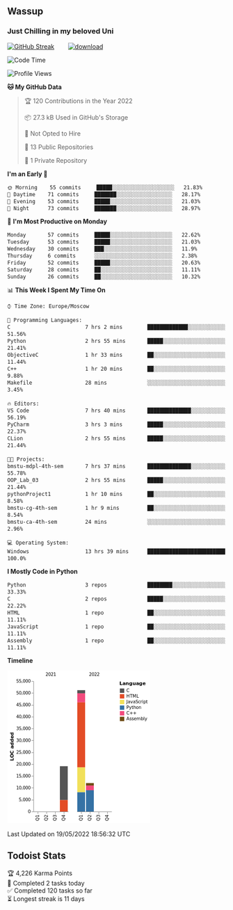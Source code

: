 ## Wassup 
### Just Chilling in my beloved Uni 

<!--
-->

[![GitHub Streak](http://github-readme-streak-stats.herokuapp.com?user=archeoss&theme=shades-of-purple&hide_border=true&date_format=j%20M%5B%20Y%5D)](https://git.io/streak-stats)&nbsp;&nbsp;&nbsp;&nbsp;&nbsp;&nbsp;&nbsp;&nbsp;[![download](https://user-images.githubusercontent.com/68448737/147796309-d8b65b1d-4dde-40d9-b03a-2b42aaa6cd43.jpeg)
](https://bmstu.ru/)

<!--START_SECTION:waka-->
![Code Time](http://img.shields.io/badge/Code%20Time-0%20secs-blue)

![Profile Views](http://img.shields.io/badge/Profile%20Views-5-blue)

**🐱 My GitHub Data** 

> 🏆 120 Contributions in the Year 2022
 > 
> 📦 27.3 kB Used in GitHub's Storage 
 > 
> 🚫 Not Opted to Hire
 > 
> 📜 13 Public Repositories 
 > 
> 🔑 1 Private Repository 
 > 
**I'm an Early 🐤** 

```text
🌞 Morning    55 commits     █████░░░░░░░░░░░░░░░░░░░░   21.83% 
🌆 Daytime    71 commits     ███████░░░░░░░░░░░░░░░░░░   28.17% 
🌃 Evening    53 commits     █████░░░░░░░░░░░░░░░░░░░░   21.03% 
🌙 Night      73 commits     ███████░░░░░░░░░░░░░░░░░░   28.97%

```
📅 **I'm Most Productive on Monday** 

```text
Monday       57 commits     █████░░░░░░░░░░░░░░░░░░░░   22.62% 
Tuesday      53 commits     █████░░░░░░░░░░░░░░░░░░░░   21.03% 
Wednesday    30 commits     ███░░░░░░░░░░░░░░░░░░░░░░   11.9% 
Thursday     6 commits      ░░░░░░░░░░░░░░░░░░░░░░░░░   2.38% 
Friday       52 commits     █████░░░░░░░░░░░░░░░░░░░░   20.63% 
Saturday     28 commits     ██░░░░░░░░░░░░░░░░░░░░░░░   11.11% 
Sunday       26 commits     ██░░░░░░░░░░░░░░░░░░░░░░░   10.32%

```


📊 **This Week I Spent My Time On** 

```text
⌚︎ Time Zone: Europe/Moscow

💬 Programming Languages: 
C                        7 hrs 2 mins        █████████████░░░░░░░░░░░░   51.56% 
Python                   2 hrs 55 mins       █████░░░░░░░░░░░░░░░░░░░░   21.41% 
ObjectiveC               1 hr 33 mins        ██░░░░░░░░░░░░░░░░░░░░░░░   11.44% 
C++                      1 hr 20 mins        ██░░░░░░░░░░░░░░░░░░░░░░░   9.88% 
Makefile                 28 mins             ░░░░░░░░░░░░░░░░░░░░░░░░░   3.45%

🔥 Editors: 
VS Code                  7 hrs 40 mins       ██████████████░░░░░░░░░░░   56.19% 
PyCharm                  3 hrs 3 mins        █████░░░░░░░░░░░░░░░░░░░░   22.37% 
CLion                    2 hrs 55 mins       █████░░░░░░░░░░░░░░░░░░░░   21.44%

🐱‍💻 Projects: 
bmstu-mdpl-4th-sem       7 hrs 37 mins       ██████████████░░░░░░░░░░░   55.78% 
OOP_Lab_03               2 hrs 55 mins       █████░░░░░░░░░░░░░░░░░░░░   21.44% 
pythonProject1           1 hr 10 mins        ██░░░░░░░░░░░░░░░░░░░░░░░   8.58% 
bmstu-cg-4th-sem         1 hr 9 mins         ██░░░░░░░░░░░░░░░░░░░░░░░   8.54% 
bmstu-ca-4th-sem         24 mins             ░░░░░░░░░░░░░░░░░░░░░░░░░   2.96%

💻 Operating System: 
Windows                  13 hrs 39 mins      █████████████████████████   100.0%

```

**I Mostly Code in Python** 

```text
Python                   3 repos             ████████░░░░░░░░░░░░░░░░░   33.33% 
C                        2 repos             █████░░░░░░░░░░░░░░░░░░░░   22.22% 
HTML                     1 repo              ██░░░░░░░░░░░░░░░░░░░░░░░   11.11% 
JavaScript               1 repo              ██░░░░░░░░░░░░░░░░░░░░░░░   11.11% 
Assembly                 1 repo              ██░░░░░░░░░░░░░░░░░░░░░░░   11.11%

```


**Timeline**

![Chart not found](https://raw.githubusercontent.com/archeoss/archeoss/master/charts/bar_graph.png) 


 Last Updated on 19/05/2022 18:56:32 UTC
<!--END_SECTION:waka-->

## Todoist Stats

<!-- TODO-IST:START -->
🏆  4,226 Karma Points           
🌸  Completed 2 tasks today           
✅  Completed 120 tasks so far           
⏳  Longest streak is 11 days
<!-- TODO-IST:END -->
